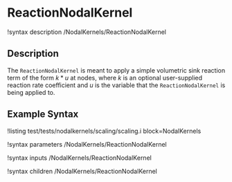 # ReactionNodalKernel

!syntax description /NodalKernels/ReactionNodalKernel

## Description

The `ReactionNodalKernel` is meant to apply a simple volumetric sink reaction
term of the form $k*u$ at nodes, where $k$ is an optional user-supplied reaction
rate coefficient and $u$ is the variable that the `ReactionNodalKernel` is
being applied to.

## Example Syntax

!listing test/tests/nodalkernels/scaling/scaling.i block=NodalKernels

!syntax parameters /NodalKernels/ReactionNodalKernel

!syntax inputs /NodalKernels/ReactionNodalKernel

!syntax children /NodalKernels/ReactionNodalKernel
